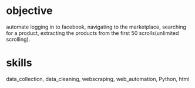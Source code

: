 # objective
automate logging in to facebook, navigating to the marketplace, searching for a product, extracting the products from the first 50 scrolls(unlimited scrolling).
# skills
data_collection, data_cleaning, webscraping, web_automation, Python, html
